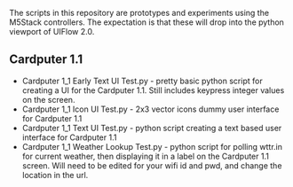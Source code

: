 The scripts in this repository are prototypes and experiments using the M5Stack controllers. The expectation is that these will drop into the python viewport of UIFlow 2.0. 

Cardputer 1.1
-------------

- Cardputer 1_1 Early Text UI Test.py - pretty basic python script for creating a UI for the Cardputer 1.1. Still includes keypress integer values on the screen.
- Cardputer 1_1 Icon UI Test.py - 2x3 vector icons dummy user interface for Cardputer 1.1
- Cardputer 1_1 Text UI Test.py - python script creating a text based user interface for Cardputer 1.1
- Cardputer 1_1 Weather Lookup Test.py - python script for polling wttr.in for current weather, then displaying it in a label on the Cardputer 1.1 screen. Will need to be edited for your wifi id and pwd, and change the location in the url.
